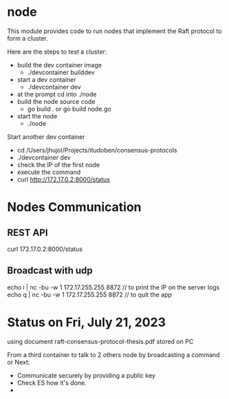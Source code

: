 # node

This module provides code to run nodes that implement the Raft protocol to form a cluster.

Here are the steps to test a cluster:

- build the dev container image
    - ./devcontainer builddev
- start a dev container
    - ./devcontainer dev
- at the prompt cd into ./node
- build the node source code
    - go build . or go build node.go
- start the node
    - ./node

Start another dev container

- cd /Users/jhujol/Projects/itudoben/consensus-protocols
- ./devcontainer dev
- check the IP of the first node
- execute the command
- curl http://172.17.0.2:8000/status

# Nodes Communication

## REST API

curl 172.17.0.2:8000/status

## Broadcast with udp

echo i | nc -bu -w 1 172.17.255.255 8872 // to print the IP on the server logs
echo q | nc -bu -w 1 172.17.255.255 8872 // to quit the app

# Status on Fri, July 21, 2023

using document raft-consensus-protocol-thesis.pdf stored on PC

From a third container to talk to 2 others node by broadcasting a command
or
Next:

- Communicate securely by providing a public key
- Check ES how it's done.
- 